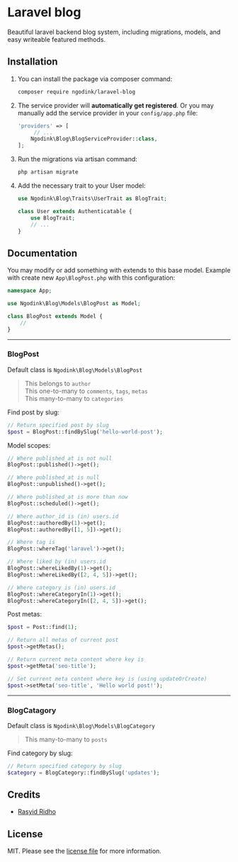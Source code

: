 # Laravel blog
Beautiful laravel backend blog system, including migrations, models, and easy writeable featured methods.

## Installation

1. You can install the package via composer command:
	``` bash
	composer require ngodink/laravel-blog
	```
2. The service provider will **automatically get registered**. Or you may manually add the service provider in your `config/app.php` file:

   ``` php
   'providers' => [
      	// ...
	   Ngodink\Blog\BlogServiceProvider::class,
   ];
   ```
3. Run the migrations via artisan command:
   ``` bash
   php artisan migrate
   ```
4. Add the necessary trait to your User model:
   ```php
   use Ngodink\Blog\Traits\UserTrait as BlogTrait;

   class User extends Authenticatable {
	   use BlogTrait;
	   // ...
   }
   ```


## Documentation
You may modify or add something with extends to this base model. Example with create new `App\BlogPost.php` with this configuration:
```php
namespace App;

use Ngodink\Blog\Models\BlogPost as Model;

class BlogPost extends Model {
	//
}
```
---------
### BlogPost
Default class is  ```Ngodink\Blog\Models\BlogPost```  

> This belongs to ```author```  
> This one-to-many to ```comments```, ```tags```, ```metas```  
> This many-to-many to ```categories```

Find post by slug:
``` php
// Return specified post by slug
$post = BlogPost::findBySlug('hello-world-post');
```
Model scopes:
``` php
// Where published_at is not null
BlogPost::published()->get();

// Where published_at is null
BlogPost::unpublished()->get();

// Where published_at is more than now
BlogPost::scheduled()->get();

// Where author_id is (in) users.id
BlogPost::authoredBy(1)->get();
BlogPost::authoredBy([1, 5])->get();

// Where tag is
BlogPost::whereTag('laravel')->get();

// Where liked by (in) users.id
BlogPost::whereLikedBy(1)->get();
BlogPost::whereLikedBy([2, 4, 5])->get();

// Where category is (in) users.id
BlogPost::whereCategoryIn(1)->get();
BlogPost::whereCategoryIn([2, 4, 5])->get();
```
Post metas:
``` php
$post = Post::find(1);

// Return all metas of current post
$post->getMetas();

// Return current meta content where key is
$post->getMeta('seo-title');

// Set current meta content where key is (using updateOrCreate)
$post->setMeta('seo-title', 'Hello world post!');
```
---------
### BlogCatagory
Default class is  ```Ngodink\Blog\Models\BlogCategory```  

> This many-to-many to ```posts```

Find category by slug:
``` php
// Return specified category by slug
$category = BlogCategory::findBySlug('updates');
```
<!-- ## Security -->
<!-- If you discover any security related issues, please email ngodink@gmail.com instead of using the issue tracker. -->

## Credits
- [Rasyid Ridho](https://github.com/ngodink)

## License
MIT. Please see the [license file](LICENSE.md) for more information.
